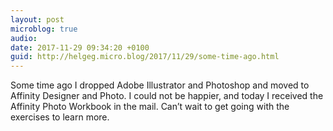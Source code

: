 ```yaml
---
layout: post
microblog: true
audio: 
date: 2017-11-29 09:34:20 +0100
guid: http://helgeg.micro.blog/2017/11/29/some-time-ago.html
---
```

Some time ago I dropped Adobe Illustrator and Photoshop and moved to Affinity Designer and Photo. I could not be happier, and today I received the Affinity Photo Workbook in the mail. Can’t wait to get going with the exercises to learn more. 
